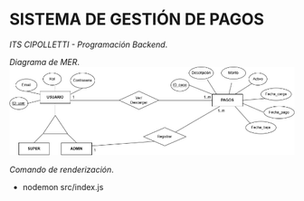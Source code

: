 # SISTEMA DE GESTIÓN DE PAGOS
_ITS CIPOLLETTI - Programación Backend_.

_Diagrama de MER_.
![MER - Sistema de Gestión de Pagos](/src/assets/sistema_gestion_MER.png)

_Comando de renderización_.
* nodemon src/index.js